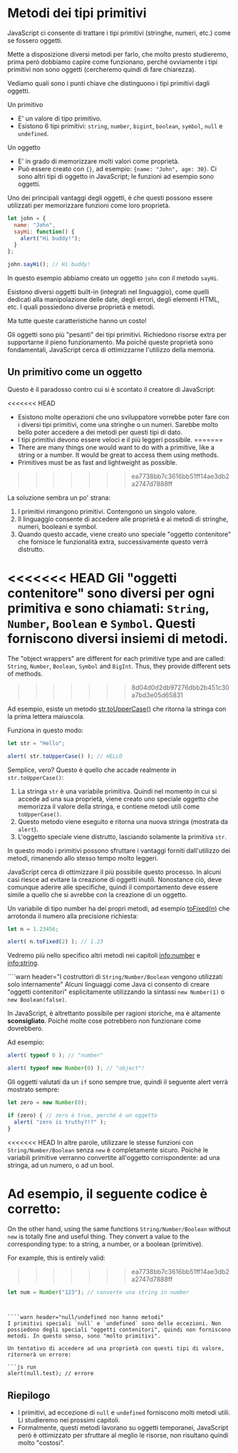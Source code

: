 # Metodi dei tipi primitivi

JavaScript ci consente di trattare i tipi primitivi (stringhe, numeri, etc.) come se fossero oggetti.

Mette a disposizione diversi metodi per farlo, che molto presto studieremo, prima però dobbiamo capire come funzionano, perché ovviamente i tipi primitivi non sono oggetti (cercheremo quindi di fare chiarezza).

Vediamo quali sono i punti chiave che distinguono i tipi primitivi dagli oggetti.

Un primitivo

- E' un valore di tipo primitivo.
- Esistono 6 tipi primitivi: `string`, `number`, `bigint`, `boolean`, `symbol`, `null` e `undefined`.

Un oggetto

- E' in grado di memorizzare molti valori come proprietà.
- Può essere creato con `{}`, ad esempio: `{name: "John", age: 30}`. Ci sono altri tipi di oggetto in JavaScript; le funzioni ad esempio sono oggetti.

Uno dei principali vantaggi degli oggetti, è che questi possono essere utilizzati per memorizzare funzioni come loro proprietà.

```js run
let john = {
  name: "John",
  sayHi: function() {
    alert("Hi buddy!");
  }
};

john.sayHi(); // Hi buddy!
```

In questo esempio abbiamo creato un oggetto `john` con il metodo `sayHi`.

Esistono diversi oggetti built-in (integrati nel linguaggio), come quelli dedicati alla manipolazione delle date, degli errori, degli elementi HTML, etc. I quali possiedono diverse proprietà e metodi.

Ma tutte queste caratteristiche hanno un costo!

Gli oggetti sono più "pesanti" dei tipi primitivi. Richiedono risorse extra per supportarne il pieno funzionamento. Ma poiché queste proprietà sono fondamentali, JavaScript cerca di ottimizzarne l'utilizzo della memoria.

## Un primitivo come un oggetto

Questo è il paradosso contro cui si è scontato il creatore di JavaScript:

<<<<<<< HEAD
- Esistono molte operazioni che uno sviluppatore vorrebbe poter fare con i diversi tipi primitivi, come una stringhe o un numeri. Sarebbe molto bello poter accedere a dei metodi per questi tipi di dato.
- I tipi primitivi devono essere veloci e il più leggeri possibile.
=======
- There are many things one would want to do with a primitive, like a string or a number. It would be great to access them using methods.
- Primitives must be as fast and lightweight as possible.
>>>>>>> ea7738bb7c3616bb51ff14ae3db2a2747d7888ff

La soluzione sembra un po' strana:

1. I primitivi rimangono primitivi. Contengono un singolo valore.
2. Il linguaggio consente di accedere alle proprietà e ai metodi di stringhe, numeri, booleani e symbol.
3. Quando questo accade, viene creato uno speciale "oggetto contenitore" che fornisce le funzionalità extra, successivamente questo verrà distrutto.

<<<<<<< HEAD
Gli "oggetti contenitore" sono diversi per ogni primitiva e sono chiamati: `String`, `Number`, `Boolean` e `Symbol`. Questi forniscono diversi insiemi di metodi.
=======
The "object wrappers" are different for each primitive type and are called: `String`, `Number`, `Boolean`, `Symbol` and `BigInt`. Thus, they provide different sets of methods.
>>>>>>> 8d04d0d2db97276dbb2b451c30a7bd3e05d65831

Ad esempio, esiste un metodo [str.toUpperCase()](https://developer.mozilla.org/en/docs/Web/JavaScript/Reference/Global_Objects/String/toUpperCase) che ritorna la stringa con la prima lettera maiuscola.

Funziona in questo modo:

```js run
let str = "Hello";

alert( str.toUpperCase() ); // HELLO
```

Semplice, vero?  Questo è quello che accade realmente in `str.toUpperCase()`:

1. La stringa `str` è una variabile primitiva. Quindi nel momento in cui si accede ad una sua proprietà, viene creato uno speciale oggetto che memorizza il valore della stringa, e contiene metodi utili come `toUpperCase()`.
2. Questo metodo viene eseguito e ritorna una nuova stringa (mostrata da `alert`).
3. L'oggetto speciale viene distrutto, lasciando solamente la primitiva `str`.

In questo modo i primitivi possono sfruttare i vantaggi forniti dall'utilizzo dei metodi, rimanendo allo stesso tempo molto leggeri.

JavaScript cerca di ottimizzare il più possibile questo processo. In alcuni casi riesce ad evitare la creazione di oggetti inutili. Nonostance ciò, deve comunque aderire alle specifiche, quindi il comportamento deve essere simile a quello che si avrebbe con la creazione di un oggetto.

Un variabile di tipo number ha dei propri metodi, ad esempio [toFixed(n)](https://developer.mozilla.org/en-US/docs/Web/JavaScript/Reference/Global_Objects/Number/toFixed) che arrotonda il numero alla precisione richiesta:

```js run
let n = 1.23456;

alert( n.toFixed(2) ); // 1.23
```

Vedremo più nello specifico altri metodi nei capitoli <info:number> e <info:string>.


````warn header="I costruttori di `String/Number/Boolean` vengono utilizzati solo internamente"
Alcuni linguaggi come Java ci consento di creare "oggetti contenitori" esplicitamente utilizzando la sintassi `new Number(1)` o `new Boolean(false)`.

In JavaScript, è altrettanto possibile per ragioni storiche, ma è altamente **sconsigliato**. Poiché molte cose potrebbero non funzionare come dovrebbero.

Ad esempio:

```js run
alert( typeof 0 ); // "number"

alert( typeof new Number(0) ); // "object"!
```

Gli oggetti valutati da un `if` sono sempre true, quindi il seguente alert verrà mostrato sempre:

```js run
let zero = new Number(0);

if (zero) { // zero è true, perché è un oggetto
  alert( "zero is truthy?!?" );
}
```

<<<<<<< HEAD
In altre parole, utilizzare le stesse funzioni con `String/Number/Boolean` senza `new` è completamente sicuro. Poiché le variabili primitive verranno convertite all'oggetto corrispondente: ad una stringa, ad un numero, o ad un bool.

Ad esempio, il seguente codice è corretto:
=======
On the other hand, using the same functions `String/Number/Boolean` without `new` is totally fine and useful thing. They convert a value to the corresponding type: to a string, a number, or a boolean (primitive).

For example, this is entirely valid:

>>>>>>> ea7738bb7c3616bb51ff14ae3db2a2747d7888ff
```js
let num = Number("123"); // converte una string in number
```
````


````warn header="null/undefined non hanno metodi"
I primitivi speciali `null` e `undefined` sono delle eccezioni. Non possiedono degli speciali "oggetti contenitori", quindi non forniscono metodi. In questo senso, sono "molto primitivi".

Un tentativo di accedere ad una proprietà con questi tipi di valore, ritornerà un errore:

```js run
alert(null.test); // errore
````

## Riepilogo

- I primitivi, ad eccezione di `null` e `undefined` forniscono molti metodi utili. Li studieremo nei prossimi capitoli.
- Formalmente, questi metodi lavorano su oggetti temporanei, JavaScript però è ottimizzato per sfruttare al meglio le risorse, non risultano quindi molto "costosi".
